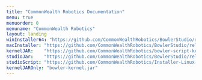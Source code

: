 ```yaml
---
title: "CommonWealth Robotics Documentation"
menu: true
menuorder: 0
menuname: "CommonWealth Robotics"
layout: landing
winInstaller64: "https://github.com/CommonWealthRobotics/BowlerStudio/releases/download/1.24.0/Windows-64-BowlerStudio-1.24.0.exe"
macInstaller: "https://github.com/CommonWealthRobotics/BowlerStudio/releases/download/1.24.0/MacOSX-BowlerStudio-1.24.0.zip"
kernelJAR:    "https://github.com/CommonWealthRobotics/bowler-script-kernel/releases/latest/download/bowler-kernel.jar"
studioJar:    "https://github.com/CommonWealthRobotics/BowlerStudio/releases/latest/download/BowlerStudio.jar"
studioScript: "https://github.com/CommonWealthRobotics/Installer-Linux-BowlerStudio/releases/latest/download/bowlerstudio"
kernelJAROnly: "bowler-kernel.jar"
---
```


